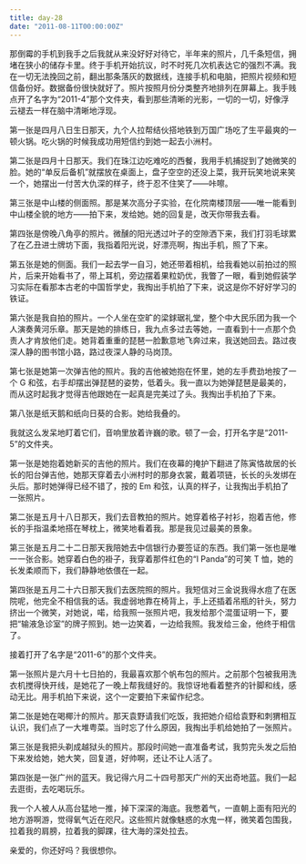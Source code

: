 ```yaml
---
title: day-28
date: "2011-08-11T00:00:00Z"
---
```


那倒霉的手机到我手之后我就从来没好好对待它，半年来的照片，几千条短信，拥堵在狭小的储存卡里。终于手机开始抗议，时不时死几次机表达它的强烈不满。我在一切无法挽回之前，翻出那条落灰的数据线，连接手机和电脑，把照片视频和短信备份好。数据备份很快就好了。照片按照月份分类整齐地排列在屏幕上。我手贱点开了名字为“2011-4”那个文件夹，看到那些清晰的光影，一切的一切，好像浮云褪去一样在脑中清晰地浮现。

第一张是四月八日生日那天，九个人拉帮结伙搭地铁到万国广场吃了生平最爽的一顿火锅。吃火锅的时候我成功用短信约到她一起去小洲村。

第二张是四月十日那天。我们在珠江边吃难吃的西餐，我用手机捕捉到了她微笑的脸。她的“单反后备机”就摆放在桌面上，盘子空空的还没上菜，我开玩笑地说来笑一个，她摆出一付苦大仇深的样子，终于忍不住笑了——咔嚓。

第三张是中山楼的侧面照。那是某次高分子实验，在化院南楼顶层——唯一能看到中山楼全貌的地方——拍下来，发给她。她的回复是，改天你带我去看。

第四张是傍晚八角亭的照片。微醺的阳光透过叶子的空隙洒下来，我们打羽毛球累了在乙丑进士牌坊下面，我指着阳光说，好漂亮啊，掏出手机，照了下来。

第五张是她的侧面。我们一起去学一自习，她还带着相机，给我看她以前拍过的照片，后来开始看书了，带上耳机，旁边摆着果粒奶优，我瞥了一眼，看到她假装学习实际在看那本古老的中国哲学史，我掏出手机拍了下来，说这是你不好好学习的铁证。

第六张是我自拍的照片。一个人坐在空旷的梁銶琚礼堂，整个中大民乐团为我一个人演奏黄河乐章。那天是她的排练日，我九点多过去等她，一直看到十一点那个负责人才肯放他们走。她背着重重的琵琶一脸歉意地飞奔过来，我送她回去。路过夜深人静的图书馆小路，路过夜深人静的马岗顶。

第七张是她第一次弹吉他的照片。我的吉他被她抱在怀里，她的左手费劲地按了一个 G 和弦，右手却摆出弹琵琶的姿势，低着头。我一直以为她弹琵琶是最美的，而从这时起我才觉得吉他跟她在一起真是完美过了头。我掏出手机拍了下来。

第八张是纸天鹅和纸向日葵的合影。她给我叠的。

我就这么发呆地盯着它们，音响里放着许巍的歌。顿了一会，打开名字是“2011-5”的文件夹。

第一张是她抱着她新买的吉他的照片。我们在夜幕的掩护下翻进了陈寅恪故居的长长的阳台弹吉他，她那天穿着去小洲村时的那身衣裳，戴着项链，长长的头发绑在头后。那时她弹得已经不错了，按的 Em 和弦，认真的样子，让我掏出手机拍了一张照片。

第二张是五月十八日那天，我们去音教拍的照片。她穿着格子衬衫，抱着吉他，修长的手指温柔地搭在琴枕上，微笑地看着我。那是我见过最美的景象。

第三张是五月二十二日那天我陪她去中信银行办要签证的东西。我们第一张也是唯一一张合影。她穿着白色的褂子，我穿着那件红色的“I Panda”的可笑 T 恤，她的长发柔顺而下，我们静静地依偎在一起。

第四张是五月二十六日那天我们去医院照的照片。我短信对三金说我得水痘了在医院呢，他完全不相信我的话。我虚弱地靠在椅背上，手上还插着吊瓶的针头，努力挤出一个微笑，对她说，喏，给我照一张照片吧，我发给那个混蛋证明一下，要把“输液急诊室”的牌子照到。她一边笑着，一边给我照。我发给三金，他终于相信了。

接着打开了名字是“2011-6”的那个文件夹。

第一张照片是六月十七日拍的，我最喜欢那个帆布包的照片。之前那个包被我用洗衣机搅得快开线，是她花了一晚上帮我缝好的。我惊讶地看着整齐的针脚和线，感动无比。用手机拍下来说，这个一定要拍下来留作纪念。

第二张是她在喝椰汁的照片。那天袁野请我们吃饭，我把她介绍给袁野和刺猬相互认识，我们点了一大堆粤菜。当时忘了什么原因，我掏出手机给她拍了一张照片。

第三张是我把头剃成越狱头的照片。那段时间她一直准备考试，我剪完头发之后拍下来发给她，她大笑，回复道，好帅啊，还让不让人活了。

第四张是一张广州的蓝天。我记得六月二十四号那天广州的天出奇地蓝。我们一起去逛街，去吃喝玩乐。

我一个人被人从高台猛地一推，掉下深深的海底。我憋着气，一直朝上面有阳光的地方游啊游，觉得氧气近在咫尺。这些照片就像魅惑的水鬼一样，微笑着包围我，拉着我的肩膀，拉着我的脚踝，往大海的深处拉去。

亲爱的，你还好吗？我很想你。
